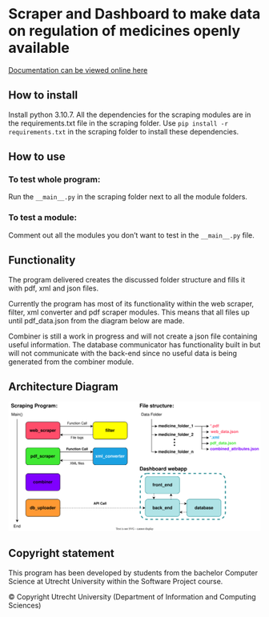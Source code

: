 # Scraper and Dashboard to make data on regulation of medicines openly available

[Documentation can be viewed online here](https://mediseeuu.github.io/MediSeeUU/)

## How to install

Install python 3.10.7.
All the dependencies for the scraping modules are in the requirements.txt file in the scraping folder. Use `pip install -r requirements.txt` in the scraping folder to install these dependencies.

## How to use

### To test whole program:
Run the `__main__.py` in the scraping folder next to all the module folders.

### To test a module:
Comment out all the modules you don’t want to test in the `__main__.py` file.

## Functionality

The program delivered creates the discussed folder structure and fills it with pdf, xml and json files.

Currently the program has most of its functionality within the web scraper, filter, xml converter and pdf scraper modules. This means that all files up until pdf_data.json from the diagram below are made. 

Combiner is still a work in progress and will not create a json file containing useful information. The database communicator has functionality built in but will not communicate with the back-end since no useful data is being generated from the combiner module.

## Architecture Diagram

![alt text](docs/architecture_diagram.svg "Architecture Diagram")

## Copyright statement

This program has been developed by students from the bachelor Computer Science at Utrecht University within the Software Project course.

© Copyright Utrecht University (Department of Information and Computing Sciences)
